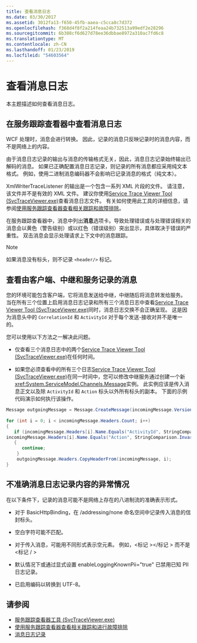 ```yaml
---
title: 查看消息日志
ms.date: 03/30/2017
ms.assetid: 3012fa13-f650-45fb-aaea-c5cca8c7d372
ms.openlocfilehash: f368d4f8f2a214feaa24b732513a99edf2e28296
ms.sourcegitcommit: 6b308cf6d627d78ee36dbbae8972a310ac7fd6c8
ms.translationtype: MT
ms.contentlocale: zh-CN
ms.lasthandoff: 01/23/2019
ms.locfileid: "54603564"
---
```

# <a name="viewing-message-logs"></a>查看消息日志
本主题描述如何查看消息日志。  
  
## <a name="viewing-message-logs-in-the-service-trace-viewer"></a>在服务跟踪查看器中查看消息日志  
 WCF 处理时，消息会进行转换。 因此，记录的消息只反映记录时的消息内容，而不是网络上的内容。  
  
 由于消息日志记录的输出与消息的传输格式无关，因此，消息日志记录始终输出已解码的消息。 如果已正确配置消息日志记录，则记录的所有消息都应采用纯文本格式。 例如，使用二进制消息编码器不会影响已记录消息的格式（纯文本）。  
  
 XmlWriterTraceListener 的输出是一个包含一系列 XML 片段的文件。 请注意，该文件并不是有效的 XML 文件。 建议你使用[Service Trace Viewer Tool (SvcTraceViewer.exe)](../../../../docs/framework/wcf/service-trace-viewer-tool-svctraceviewer-exe.md)查看消息日志文件。 有关如何使用此工具的详细信息，请参阅[使用服务跟踪查看器查看相关跟踪和故障排除](../../../../docs/framework/wcf/diagnostics/tracing/using-service-trace-viewer-for-viewing-correlated-traces-and-troubleshooting.md)。  
  
 在服务跟踪查看器中，消息中列出**消息**选项卡。导致处理错误或与处理错误相关的消息会以黄色（警告级别）或以红色（错误级别）突出显示，具体取决于错误的严重性。 双击消息会显示处理请求上下文中的消息跟踪。  
  
> [!NOTE]
>  如果消息没有标头，则不记录 `<header/>` 标记。  
  
## <a name="viewing-messages-logged-by-a-client-a-relay-and-a-service"></a>查看由客户端、中继和服务记录的消息  
 您的环境可能包含客户端，它将消息发送给中继，中继随后将消息转发给服务。 当在所有三个位置上启用消息日志记录和所有三个消息日志中查看[Service Trace Viewer Tool (SvcTraceViewer.exe)](../../../../docs/framework/wcf/service-trace-viewer-tool-svctraceviewer-exe.md)同时，消息日志交换不会正确呈现。 这是因为消息头中的 `CorrelationId` 和 `ActivityId` 对于每个发送-接收对并不是唯一的。  
  
 您可以使用以下方法之一解决此问题。  
  
-   仅查看三个消息日志中的两个[Service Trace Viewer Tool (SvcTraceViewer.exe)](../../../../docs/framework/wcf/service-trace-viewer-tool-svctraceviewer-exe.md)在任何时间。  
  
-   如果您必须查看中的所有三个日志[Service Trace Viewer Tool (SvcTraceViewer.exe)](../../../../docs/framework/wcf/service-trace-viewer-tool-svctraceviewer-exe.md)在同一时间中，您可以修改中继服务通过创建一个新<xref:System.ServiceModel.Channels.Message>实例。 此实例应该是传入消息正文以及除 `ActivityId` 和 `Action` 标头以外所有标头的副本。 下面的示例代码演示如何执行该操作。  
  
```csharp
Message outgoingMessage = Message.CreateMessage(incomingMessage.Version, incomingMessage.Headers.Action, incomingMessage.GetReaderAtBodyContents());  
  
for (int i = 0; i < incomingMessage.Headers.Count; i++)  
{  
   if (incomingMessage.Headers[i].Name.Equals("ActivityId", StringComparison.InvariantCultureIgnoreCase) ||  
incomingMessage.Headers[i].Name.Equals("Action", StringComparison.InvariantCultureIgnoreCase))  
   {  
      continue;  
    }  
    outgoingMessage.Headers.CopyHeaderFrom(incomingMessage, i);  
}  
```  
  
## <a name="exceptional-cases-for-inaccurate-message-logging-content"></a>不准确消息日志记录内容的异常情况  
 在以下条件下，记录的消息可能不是网络上存在的八进制流的准确表示形式。  
  
-   对于 BasicHttpBinding，在 /addressing/none 命名空间中记录传入消息的信封标头。  
  
-   空白字符可能不匹配。  
  
-   对于传入消息，可能用不同形式表示空元素。 例如，\<标记 >\</标记 > 而不是\<标记 / >  
  
-   默认情况下或通过显式设置 enableLoggingKnownPii="true" 已禁用已知 PII 日志记录。  
  
-   已启用编码以转换到 UTF-8。  
  
## <a name="see-also"></a>请参阅
- [服务跟踪查看器工具 (SvcTraceViewer.exe)](../../../../docs/framework/wcf/service-trace-viewer-tool-svctraceviewer-exe.md)
- [使用服务跟踪查看器查看相关跟踪和进行故障排除](../../../../docs/framework/wcf/diagnostics/tracing/using-service-trace-viewer-for-viewing-correlated-traces-and-troubleshooting.md)
- [消息日志记录](../../../../docs/framework/wcf/diagnostics/message-logging.md)

